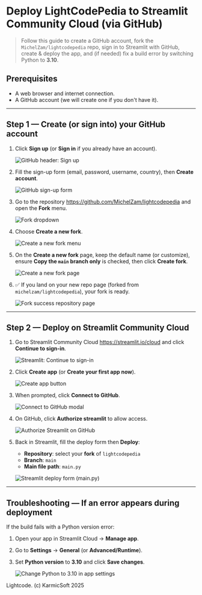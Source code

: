 # Deploy **LightCodePedia** to Streamlit Community Cloud (via GitHub)

> Follow this guide to create a GitHub account, fork the `MichelZam/lightcodepedia` repo, sign in to Streamlit with GitHub, create & deploy the app, and (if needed) fix a build error by switching Python to **3.10**.

## Prerequisites
- A web browser and internet connection.
- A GitHub account (we will create one if you don't have it).

---

## Step 1 — Create (or sign into) your **GitHub** account

1. Click **Sign up** (or **Sign in** if you already have an account).
   
   ![GitHub header: Sign up](assets/github_header_signup.png)

2. Fill the sign-up form (email, password, username, country), then **Create account**.
   
   ![GitHub sign-up form](assets/github_signup_form.png)

3. Go to the repository https://github.com/MichelZam/lightcodepedia and open the **Fork** menu.
   
   ![Fork dropdown](assets/github_fork_dropdown.png)

4. Choose **Create a new fork**.
   
   ![Create a new fork menu](assets/github_create_new_fork_menu.png)

5. On the **Create a new fork** page, keep the default name (or customize), ensure **Copy the `main` branch only** is checked, then click **Create fork**.
   
   ![Create a new fork page](assets/github_create_new_fork_page.png)

6. ✅ If you land on your new repo page (forked from `michelzam/lightcodepedia`), your fork is ready.
   
   ![Fork success repository page](assets/github_fork_success_repo.png)

---

## Step 2 — Deploy on **Streamlit Community Cloud**

1. Go to Streamlit Community Cloud https://streamlit.io/cloud and click **Continue to sign-in**.
   
   ![Streamlit: Continue to sign-in](assets/streamlit_continue_to_signin.png)

2. Click **Create app** (or **Create your first app now**).
   
   ![Create app button](assets/streamlit_create_app_button.png)

3. When prompted, click **Connect to GitHub**.
   
   ![Connect to GitHub modal](assets/streamlit_connect_to_github_modal.png)

4. On GitHub, click **Authorize streamlit** to allow access.
   
   ![Authorize Streamlit on GitHub](assets/streamlit_github_authorize.png)

5. Back in Streamlit, fill the deploy form then **Deploy**:
   - **Repository**: select your **fork** of `lightcodepedia`
   - **Branch**: `main`
   - **Main file path**: `main.py`
   
   ![Streamlit deploy form (main.py)](assets/streamlit_deploy_form_main_py.png)

---

## Troubleshooting — If an error appears during deployment

If the build fails with a Python version error:

1. Open your app in Streamlit Cloud → **Manage app**.  
2. Go to **Settings** → **General** (or **Advanced/Runtime**).  
3. Set **Python version** to **3.10** and click **Save changes**.  
   
   ![Change Python to 3.10 in app settings](assets/streamlit_runtime_python_310.png)


Lightcode.
(c) KarmicSoft 2025
